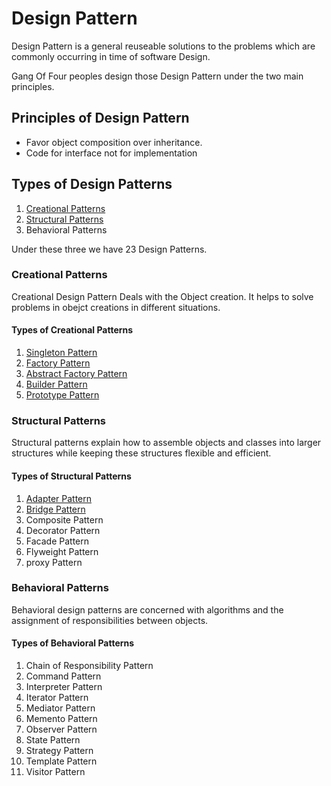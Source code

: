 # Design Pattern
Design Pattern is a general reuseable solutions to the problems which are commonly occurring in time of software Design.

Gang Of Four peoples design those Design Pattern under the two main principles.

## Principles of Design Pattern
  
  * Favor object composition over inheritance.
  * Code for interface not for implementation

## Types of Design Patterns

  1) [Creational Patterns](https://github.com/DhanabalShanmugam/Design-Pattern/tree/master/Creational%20Pattern) 
  2) [Structural Patterns](https://github.com/DhanabalShanmugam/Design-Pattern/tree/master/Structural%20Patterns)
  3) Behavioral Patterns
  
Under these three we have 23 Design Patterns.

### Creational Patterns
  
 Creational Design Pattern Deals with the Object creation. It helps to solve problems in obejct creations in different situations.
 
 #### Types of Creational Patterns
 
 1) [Singleton  Pattern](https://github.com/DhanabalShanmugam/Design-Pattern/tree/master/Creational%20Pattern/Singleton%20Pattern)
 2) [Factory Pattern](https://github.com/DhanabalShanmugam/Design-Pattern/tree/master/Creational%20Pattern/Factory%20Pattern)
 3) [Abstract Factory Pattern](https://github.com/DhanabalShanmugam/Design-Pattern/tree/master/Creational%20Pattern/Abstract%20Factory%20Pattern)
 4) [Builder Pattern](https://github.com/DhanabalShanmugam/Design-Pattern/tree/master/Creational%20Pattern/Builder%20Pattern)
 5) [Prototype Pattern](https://github.com/DhanabalShanmugam/Design-Pattern/tree/master/Creational%20Pattern/Prototype%20Pattern)

### Structural Patterns

Structural patterns explain how to assemble objects and classes into larger structures while keeping these structures flexible and efficient.

#### Types of Structural Patterns

1) [Adapter Pattern](https://github.com/DhanabalShanmugam/Design-Pattern/tree/master/Structural%20Patterns/Adapter%20Pattern)
2) [Bridge Pattern](https://github.com/DhanabalShanmugam/Design-Pattern/tree/master/Structural%20Patterns/Bridge%20Pattern)
3) Composite Pattern
4) Decorator Pattern
5) Facade Pattern
6) Flyweight Pattern
7) proxy Pattern

### Behavioral Patterns

Behavioral design patterns are concerned with algorithms and the assignment of responsibilities between objects.

#### Types of Behavioral Patterns

1)  Chain of Responsibility Pattern
2)  Command Pattern
3)  Interpreter Pattern
4)  Iterator Pattern
5)  Mediator Pattern
6)  Memento Pattern
7)  Observer Pattern
8)  State Pattern
9)  Strategy Pattern
10) Template Pattern
11) Visitor Pattern
